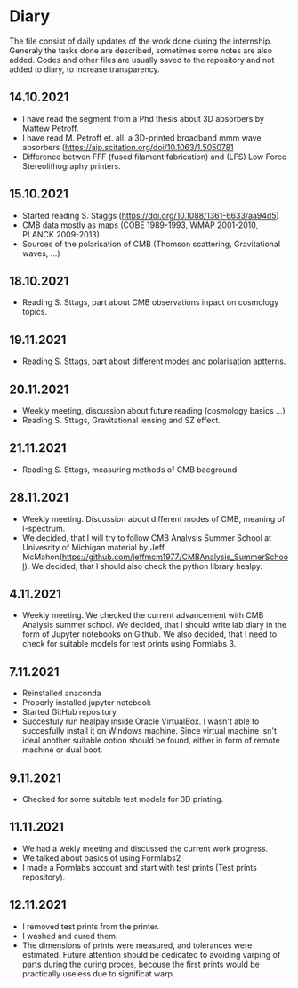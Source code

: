 # Diary

The file consist of daily updates of the work done during the internship. Generaly the tasks done are described, sometimes some notes are also added. Codes and other files are usually saved to the repository and not added to diary, to increase transparency.


## 14.10.2021
- I have read the segment from a Phd thesis about 3D absorbers by Mattew Petroff.
- I have read M. Petroff et. all. a 3D-printed broadband mmm wave absorbers (https://aip.scitation.org/doi/10.1063/1.5050781
- Difference betwen FFF (fused filament fabrication) and (LFS) Low Force Stereolithography printers. 

## 15.10.2021
- Started reading S. Staggs (https://doi.org/10.1088/1361-6633/aa94d5)
- CMB data mostly as maps (COBE 1989-1993, WMAP 2001-2010, PLANCK 2009-2013)
- Sources of the polarisation of CMB (Thomson scattering, Gravitational waves, ...)

## 18.10.2021
- Reading S. Sttags, part about CMB observations inpact on cosmology topics.

## 19.11.2021
- Reading S. Sttags, part about different modes and polarisation aptterns.

## 20.11.2021
- Weekly meeting, discussion about future reading (cosmology basics ...)
- Reading S. Sttags, Gravitational lensing and SZ effect.

## 21.11.2021
- Reading S. Sttags, measuring methods of CMB bacground.


## 28.11.2021 
- Weekly meeting. Discussion about different modes of CMB, meaning of l-spectrum.
- We decided, that I will try to follow CMB Analysis Summer School at Univesrity of Michigan material by Jeff McMahon(https://github.com/jeffmcm1977/CMBAnalysis_SummerSchool). We decided, that I should also check the python library healpy.

## 4.11.2021
- Weekly meeting. We checked the current advancement with CMB Analysis summer school. We decided, that I should write lab diary in the form of Jupyter notebooks on Github. We also decided, that I need to check for suitable models for test prints using Formlabs 3.

## 7.11.2021
- Reinstalled anaconda
- Properly installed jupyter notebook
- Started GitHub repository
- Succesfuly run healpay inside Oracle VirtualBox. I wasn't able to succesfully install it on Windows machine. Since virtual machine isn't ideal another suitable option should be found, either in form of remote machine or dual boot.

## 9.11.2021
- Checked for some suitable test models for 3D printing.

## 11.11.2021
-  We had a wekly meeting and discussed the current work progress. 
-  We talked about basics of using Formlabs2
-  I made a Formlabs account and start with test prints (Test prints repository).

## 12.11.2021
- I removed test prints from the printer.
- I washed and cured them.
- The dimensions of prints were measured, and tolerances were estimated. Future attention should be dedicated to avoiding varping of parts during the curing proces, becouse the first prints would be practically useless due to significat warp.
